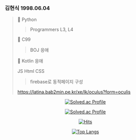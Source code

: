 <div>

  ### 김현식 1998.06.04
  >
  > 🏃 Python
  >> Programmers L3, L4
  >> 
  > 🚴 C99
  >> BOJ 응애
  >> 
  > 📱 Kotlin 응애
  > 
  > JS Html CSS
  >> firebase로 동적페이지 구성
  > 
  > <https://latina.bab2min.pe.kr/xe/lk/oculus?form=oculis>
  
</div>

<div align="center">
  
  [![Solved.ac Profile](http://mazassumnida.wtf/api/mini/generate_badge?boj=oculis)](https://solved.ac/oculis)
  
  [![Solved.ac Profile](http://mazassumnida.wtf/api/v2/generate_badge?boj=oculis)](https://solved.ac/oculis/)
  
  [![Hits](https://hits.seeyoufarm.com/api/count/incr/badge.svg?url=https%3A%2F%2Fgithub.com%2Foculis0925&count_bg=%23000000&title_bg=%23D32424&icon=&icon_color=%23FF5555&title=hits&edge_flat=false)](https://hits.seeyoufarm.com)
  
  [![Top Langs](https://github-readme-stats.vercel.app/api/top-langs/?username=oculis0925&layout=compact)](https://github.com/anuraghazra/github-readme-stats)
  
</div>
